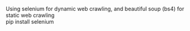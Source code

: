 Using selenium for dynamic web crawling, and beautiful soup (bs4) for static web crawling<br />pip install selenium

